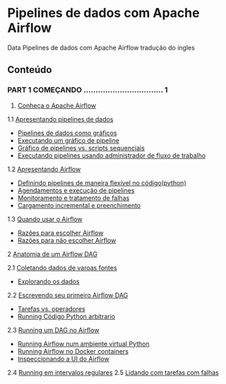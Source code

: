 # Pipelines de dados com Apache Airflow

Data Pipelines de dados com Apache Airflow tradução do ingles

## Conteúdo

### PART 1 COMEÇANDO ................................. 1

1. [Conheça o Apache Airflow]()

1.1 [Apresentando pipelines de dados]()
- [Pipelines de dados como gráficos]()
- [Executando  um gráfico de pipeline]()
- [Gráfico de pipelines vs. scripts sequenciais]()
- [Executando pipelines usando administrador de fluxo de trabalho]()

1.2 [Apresentando Airflow]()
- [Definindo pipelines de maneira flexível no código(python) ]()
- [Agendamentos e execução de pipelines]()
- [Monitoramento e tratamento de falhas]()
- [Cargamento incremental e preenchimento]()

1.3 [Quando usar o Airflow]()
- [Razões para escolher Airflow]()
- [Razões para não escolher Airflow]()

2 [Anatomia de um Airflow DAG]()
    
2.1 [Coletando dados de varoas fontes]()
- [Explorando os dados]()

2.2 [Escrevendo seu primeiro Airflow DAG]()
- [Tarefas vs. operadores]()
- [Running Código Python arbitrario]()

2.3 [Running um DAG no Airflow]()
- [Running Airflow num ambiente virtual Python]()
- [Running Airflow no Docker containers]()
- [Inspeccionando a UI do Airflow]()

2.4 [Running em intervalos regulares]()
2.5 [Lidando com tarefas com falhas]()
